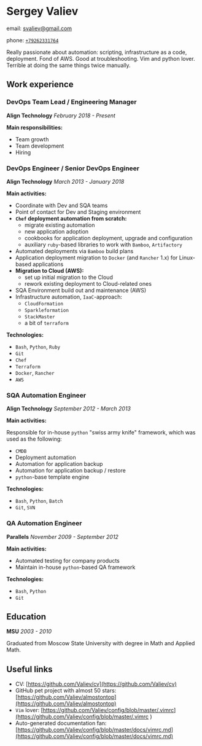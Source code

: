 # Sergey Valiev

email: [svaliev@gmail.com](mailto:svaliev@gmail.com)

phone: [`+79262331764`](tel:+79262331764)

Really passionate about automation: scripting, infrastructure as a code,
deployment.
Fond of AWS.
Good at troubleshooting.
Vim and python lover.
Terrible at doing the same things twice manually.

## Work experience

### DevOps Team Lead / Engineering Manager

**Align Technology**
*February 2018 - Present*

**Main responsibilities:**

* Team growth
* Team development
* Hiring

### DevOps Engineer / Senior DevOps Engineer

**Align Technology**
*March 2013 - January 2018*


**Main activities:**

* Coordinate with Dev and SQA teams
* Point of contact for Dev and Staging environment
* **`Chef` deployment automation from scratch:**
    * migrate existing automation
    * new application adoption
    * cookbooks for application deployment, upgrade and configuration
    * auxiliary `ruby`-based libraries to work with `Bamboo`, `Artifactory`
* Automated deployments via `Bamboo` build plans
* Application deployment migration to `Docker` (and `Rancher` 1.x) for
    Linux-based applications
* **Migration to Cloud (AWS):**
    * set up initial migration to the Cloud
    * rework existing deployment to Cloud-related ones
* SQA Environment build out and maintenance (AWS)
* Infrastructure automation, `IaaC`-approach:
  * `CloudFormation`
  * `Sparkleformation`
  * `StackMaster`
  * a bit of `terraform`


**Technologies:**

* `Bash`, `Python`, `Ruby`
* `Git`
* `Chef`
* `Terraform`
* `Docker`, `Rancher`
* `AWS`


### SQA Automation Engineer

**Align Technology**
*September 2012 - March 2013*

**Main activities:**

Responsible for in-house `python` "swiss army knife" framework, which was used
as the following:

* `CMDB`
* Deployment automation
* Automation for application backup
* Automation for application backup / restore
* `python`-base template engine


**Technologies:**

* `Bash`, `Python`, `Batch`
* `Git`, `SVN`


### QA Automation Engineer
**Parallels**
*November 2009 - September 2012*

**Main activities:**

* Automated testing for company products
* Maintain in-house `python`-based QA framework

**Technologies:**

* `Bash`, `Python`
* `Git`

## Education

**MSU** *2003 - 2010*

Graduated from Moscow State University with degree in Math and Applied Math.

## Useful links

* CV: [https://github.com/Valiev/cv](https://github.com/Valiev/cv)
* GitHub pet project with almost 50 stars: [https://github.com/Valiev/almostontop](https://github.com/Valiev/almostontop)
* `Vim` lover: [https://github.com/Valiev/config/blob/master/.vimrc](https://github.com/Valiev/config/blob/master/.vimrc )
* Auto-generated documentation fan: [https://github.com/Valiev/config/blob/master/docs/vimrc.md](https://github.com/Valiev/config/blob/master/docs/vimrc.md)
